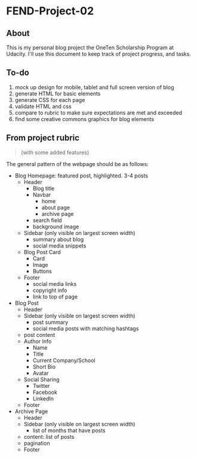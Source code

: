 # FEND-Project-02
## About
This is my personal blog project the OneTen Scholarship Program at Udacity. I'll use this document to keep track of project progress, and tasks.

## To-do
1. mock up design for mobile, tablet and full screen version of blog
2. generate HTML for basic elements
3. generate CSS for each page
4. validate HTML and css
5. compare to rubric to make sure expectations are met and exceeded 
6. find some creative commons graphics for blog elements

## From project rubric

> (with some added features)

The general pattern of the webpage should be as follows:

- Blog Homepage: featured post, highlighted. 3-4 posts
    - Header
        - Blog title
        - Navbar
            - home
            - about page
            - archive page
        - search field
        - background image
    - Sidebar (only visible on largest screen width)
        - summary about blog
        - social media snippets
    - Blog Post Card
        - Card
        - Image
        - Buttons
    - Footer
        - social media links
        - copyright info
        - link to top of page
- Blog Post
    - Header
    - Sidebar (only visible on largest screen width)
        - post summary
        - social media posts with matching hashtags
    - post content
    - Author Info
        - Name
        - Title
        - Current Company/School
        - Short Bio
        - Avatar
    - Social Sharing
        - Twitter
        - Facebook
        - LinkedIn
    - Footer
- Archive Page
    - Header
    - Sidebar (only visible on largest screen width)
        - list of months that have posts
    - content: list of posts
    - pagination
    - Footer